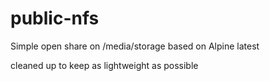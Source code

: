 # public-nfs
Simple open share on /media/storage
based on Alpine latest

cleaned up to keep as lightweight as possible
